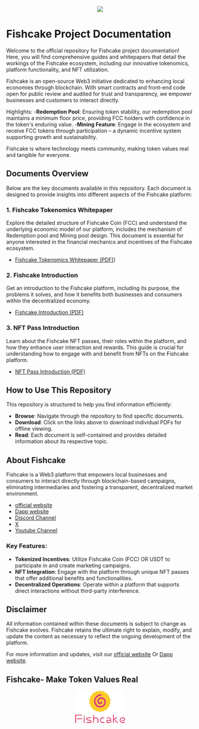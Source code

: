 <p align="center">
  <img src="https://github.com/Fishcake-Labs/image-/blob/main/banner1.png"/>
</p>

# Fishcake Project Documentation

Welcome to the official repository for Fishcake project documentation! Here, you will find comprehensive guides and whitepapers that detail the workings of the Fishcake ecosystem, including our innovative tokenomics, platform functionality, and NFT utilization.

Fishcake is an open-source Web3 initiative dedicated to enhancing local economies through blockchain. With smart contracts and front-end code open for public review and audited for trust and transparency, we empower businesses and customers to interact directly.

Highlights:
-**Redemption Pool**: Ensuring token stability, our redemption pool maintains a minimum floor price, providing FCC holders with confidence in the token's enduring value.
-**Mining Feature**: Engage in the ecosystem and receive FCC tokens through participation – a dynamic incentive system supporting growth and sustainability.

Fishcake is where technology meets community, making token values real and tangible for everyone.

## Documents Overview

Below are the key documents available in this repository. Each document is designed to provide insights into different aspects of the Fishcake platform:

### 1. Fishcake Tokenomics Whitepaper
Explore the detailed structure of Fishcake Coin (FCC) and understand the underlying economic model of our platform, includes the mechanism of Redemption pool and Mining pool design. This document is essential for anyone interested in the financial mechanics and incentives of the Fishcake ecosystem.
- [Fishcake Tokenomics Whitepaper (PDF)](https://github.com/FishcakeLab/Fishcake-Tokenomics/blob/main/Fishcake%20EventFi%20Tokenomic%20Whitepaper.pdf))

### 2. Fishcake Introduction
Get an introduction to the Fishcake platform, including its purpose, the problems it solves, and how it benefits both businesses and consumers within the decentralized economy.
- [Fishcake Introduction (PDF)](https://github.com/FishcakeLab/Fishcake-Tokenomics/blob/main/Fishcake%20Introduction.pdf)

### 3. NFT Pass Introduction
Learn about the Fishcake NFT passes, their roles within the platform, and how they enhance user interaction and rewards. This guide is crucial for understanding how to engage with and benefit from NFTs on the Fishcake platform.
- [NFT Pass Introduction (PDF)](https://github.com/FishcakeLab/Fishcake-Tokenomics/blob/main/NFT%20PASS%20.pdf)

## How to Use This Repository

This repository is structured to help you find information efficiently:
- **Browse**: Navigate through the repository to find specific documents.
- **Download**: Click on the links above to download individual PDFs for offline viewing.
- **Read**: Each document is self-contained and provides detailed information about its respective topic.

## About Fishcake

Fishcake is a Web3 platform that empowers local businesses and consumers to interact directly through blockchain-based campaigns, eliminating intermediaries and fostering a transparent, decentralized market environment.
-  [official website](https://www.fishcake.org)
-  [Dapp website](https://www.fishcake.org)
-  [Discord Channel ](https://discord.gg/hbHBW5Jq2s)
-  [X](https://twitter.com/fishcake_labs)
-  [Youtube Channel](https://www.youtube.com/channel/UCwWaz6t7o00fhl8nY37Y5Ig)
  
### Key Features:
- **Tokenized Incentives**: Utilize Fishcake Coin (FCC) OR USDT to participate in and create marketing campaigns.
- **NFT Integration**: Engage with the platform through unique NFT passes that offer additional benefits and functionalities.
- **Decentralized Operations**: Operate within a platform that supports direct interactions without third-party interference.

## Disclaimer

All information contained within these documents is subject to change as Fishcake evolves. Fishcake retains the ultimate right to explain, modify, and update the content as necessary to reflect the ongoing development of the platform.

For more information and updates, visit our [official website](https://www.fishcake.org) Or [Dapp website](https://www.fishcake.org).

## Fishcake- Make Token Values Real 
<p align="center">
  <img src="https://github.com/Fishcake-Labs/image-/blob/main/logo2-removebg-preview.png" alt="Fishcake logo"/>
</p>




